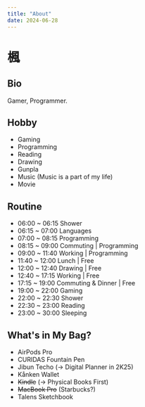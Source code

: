 ```yaml
---
title: "About"
date: 2024-06-28
---
```


# 楓

## Bio

Gamer, Programmer.

## Hobby

- Gaming
- Programming
- Reading
- Drawing
- Gunpla
- Music (Music is a part of my life)
- Movie

## Routine

- 06:00 ~ 06:15 Shower
- 06:15 ~ 07:00 Languages
- 07:00 ~ 08:15 Programming
- 08:15 ~ 09:00 Commuting | Programming
- 09:00 ~ 11:40 Working | Programming
- 11:40 ~ 12:00 Lunch | Free
- 12:00 ~ 12:40 Drawing | Free
- 12:40 ~ 17:15 Working | Free
- 17:15 ~ 19:00 Commuting & Dinner | Free
- 19:00 ~ 22:00 Gaming
- 22:00 ~ 22:30 Shower
- 22:30 ~ 23:00 Reading
- 23:00 ~ 30:00 Sleeping

## What's in My Bag?

- AirPods Pro
- CURIDAS Fountain Pen
- Jibun Techo (→ Digital Planner in 2K25)
- Kånken Wallet
- ~~Kindle~~ (→ Physical Books First)
- ~~MacBook Pro~~ (Starbucks?)
- Talens Sketchbook
